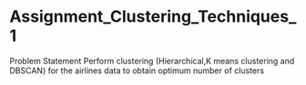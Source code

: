 # Assignment_Clustering_Techniques_1
Problem Statement Perform clustering (Hierarchical,K means clustering and DBSCAN) for the airlines data to obtain optimum number of clusters
